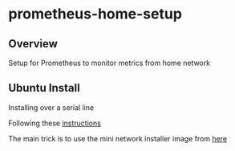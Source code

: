 # prometheus-home-setup

## Overview

Setup for Prometheus to monitor metrics from home network


## Ubuntu Install

Installing over a serial line

Following these [instructions](https://topslakr.com/2021/02/install-ubuntu-20-04-lts-via-serial-console/)

The main trick is to use the mini network installer image from [here](http://archive.ubuntu.com/ubuntu/dists/focal/main/installer-amd64/current/legacy-images/netboot/)

